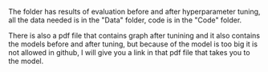 The folder has results of evaluation before and after hyperparameter tuning, all the data needed is in the "Data" folder, code is in the "Code" folder.

There is also a pdf file that contains graph after tunining and it also contains the models before and after tuning, but because of the model is too big it is not allowed in github, I will give you a link in that pdf file that takes you to the model. 

